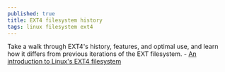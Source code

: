 ```yaml
---
published: true
title: EXT4 filesystem history
tags: linux filesystem ext4
---
```

Take a walk through EXT4's history, features, and optimal use, and learn how it differs from previous iterations of the EXT filesystem. - [An introduction to Linux's EXT4 filesystem](https://opensource.com/article/17/5/introduction-ext4-filesystem)
